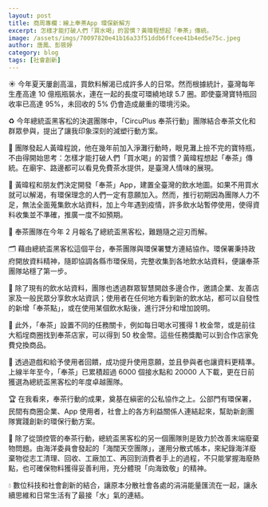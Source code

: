```yaml
---
layout: post
title: 商周專欄：線上奉茶App 環保新解方
excerpt: 怎樣才能打破人們「買水喝」的習慣？黃暐程想起「奉茶」傳統。
image: /assets/imgs/70097820e41b16a33f51ddb6ffcee41b4ed5e75c.jpeg
author: 唐鳳、彭筱婷
category: blog
tags: [社會創新]
---
```


☀️ 今年夏天屢創高溫，買飲料解渴已成許多人的日常。然而根據統計，臺灣每年生產高達 10 億瓶瓶裝水，連在一起的長度可環繞地球 5.7 圈。即使臺灣寶特瓶回收率已高達 95%，未回收的 5% 仍會造成嚴重的環境污染。

♻️ 今年總統盃黑客松的決選團隊中，「CircuPlus 奉茶行動」團隊結合奉茶文化和群眾參與，提出了讓我印象深刻的減塑行動方案。

🍵 團隊發起人黃暐程說，他在幾年前加入淨灘行動時，眼見灘上撿不完的寶特瓶，不由得開始思考：怎樣才能打破人們「買水喝」的習慣？黃暐程想起「奉茶」傳統。在廟宇、路邊都可以看見免費茶水提供，是臺灣人情味的展現。

📲 黃暐程和朋友們決定開發「奉茶」App，建置全臺灣的飲水地圖。如果不用買水就可以解渴，有環保理念的人們一定有意願加入。然而，推行初期因為團隊人力不足，無法全面蒐集飲水站資料，加上今年遇到疫情，許多飲水站暫停使用，使得資料收集並不準確，推廣一度不如預期。

🎉 奉茶團隊在今年 2 月報名了總統盃黑客松，難題隨之迎刃而解。

🗂 藉由總統盃黑客松這個平台，奉茶團隊與環保署雙方連結協作。環保署秉持政府開放資料精神，隨即協調各縣市環保局，完整收集到各地飲水站資料，便讓奉茶團隊站穩了第一步。

📝 除了現有的飲水站資料，團隊也透過群眾智慧開啟多邊合作，邀請企業、友善店家及一般民眾分享飲水站資訊；使用者在任何地方看到新的飲水站，都可以自發性的新增「奉茶點」，或在使用某個飲水點後，進行評分和增加說明。

🎁 此外，「奉茶」設置不同的任務關卡，例如每日喝水可獲得 1 枚金幣，或是前往大稻埕商圈找到奉茶店家，可以得到 50 枚金幣。這些任務獎勵可以到合作店家免費兌換商品。

🚀 透過遊戲和給予使用者回饋，成功提升使用意願，並且參與者也讓資料更精準。上線半年至今，「奉茶」已累積超過 6000 個接水點和 20000 人下載，更在日前獲選為總統盃黑客松的年度卓越團隊。

🏆 在我看來，奉茶行動的成果，奠基在縝密的公私協作之上。公部門有環保署，民間有商圈企業、App 使用者，社會上的各方利益關係人連結起來，幫助新創團隊實踐創新的環保行動方案。

🌊 除了從頭控管的奉茶行動，總統盃黑客松的另一個團隊則是致力於改善末端廢棄物問題。由海洋委員會發起的「海闊天空團隊」，運用分散式帳本，來紀錄海洋廢棄物從志工清理、回收、工廠加工、再回到消費者手上的過程，不只能掌握海廢熱點，也可確保物料獲得妥善利用，充分體現「向海致敬」的精神。

💧 數位科技和社會創新的結合，讓原本分散社會各處的涓涓能量匯流在一起，讓永續思維和日常生活有了最接「水」氣的連結。
